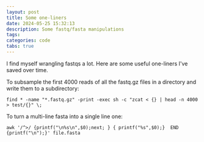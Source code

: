 ```yaml
---
layout: post
title: Some one-liners
date: 2024-05-25 15:32:13
description: Some fastq/fasta manipulations
tags: 
categories: code
tabs: true
---
```

I find myself wrangling fastqs a lot. Here are some useful one-liners I've saved over time.

To subsample the first 4000 reads of all the fastq.gz files in a directory and write them to a subdirectory:

```shell
find * -name "*.fastq.gz" -print -exec sh -c "zcat < {} | head -n 4000 > test/{}" \;
```

To turn a multi-line fasta into a single line one:

```shell
awk '/^>/ {printf("\n%s\n",$0);next; } { printf("%s",$0);}  END {printf("\n");}' file.fasta
```